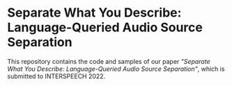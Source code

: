 # Separate What You Describe: Language-Queried Audio Source Separation

This repository contains the code and samples of our paper *"Separate What You Describe: Language-Queried Audio Source Separation"*, which is submitted to INTERSPEECH 2022. 
